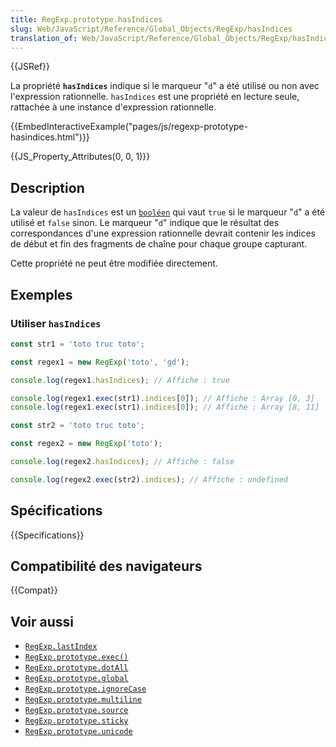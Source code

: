 ```yaml
---
title: RegExp.prototype.hasIndices
slug: Web/JavaScript/Reference/Global_Objects/RegExp/hasIndices
translation_of: Web/JavaScript/Reference/Global_Objects/RegExp/hasIndices
---
```


{{JSRef}}

La propriété **`hasIndices`** indique si le marqueur "`d`" a été utilisé ou non avec l'expression rationnelle. `hasIndices` est une propriété en lecture seule, rattachée à une instance d'expression rationnelle.

{{EmbedInteractiveExample("pages/js/regexp-prototype-hasindices.html")}}

{{JS_Property_Attributes(0, 0, 1)}}

## Description

La valeur de `hasIndices` est un [`booléen`](/fr/docs/Web/JavaScript/Reference/Global_Objects/Boolean) qui vaut `true` si le marqueur "`d`" a été utilisé et `false` sinon. Le marqueur "`d`" indique que le résultat des correspondances d'une expression rationnelle devrait contenir les indices de début et fin des fragments de chaîne pour chaque groupe capturant.

Cette propriété ne peut être modifiée directement.

## Exemples

### Utiliser `hasIndices`

```js
const str1 = 'toto truc toto';

const regex1 = new RegExp('toto', 'gd');

console.log(regex1.hasIndices); // Affiche : true

console.log(regex1.exec(str1).indices[0]); // Affiche : Array [0, 3]
console.log(regex1.exec(str1).indices[0]); // Affiche : Array [8, 11]

const str2 = 'toto truc toto';

const regex2 = new RegExp('toto');

console.log(regex2.hasIndices); // Affiche : false

console.log(regex2.exec(str2).indices); // Affiche : undefined
```

## Spécifications

{{Specifications}}

## Compatibilité des navigateurs

{{Compat}}

## Voir aussi

- [`RegExp.lastIndex`](/fr/docs/Web/JavaScript/Reference/Global_Objects/RegExp/lastIndex)
- [`RegExp.prototype.exec()`](/fr/docs/Web/JavaScript/Reference/Global_Objects/RegExp/exec)
- [`RegExp.prototype.dotAll`](/fr/docs/Web/JavaScript/Reference/Global_Objects/RegExp/dotAll)
- [`RegExp.prototype.global`](/fr/docs/Web/JavaScript/Reference/Global_Objects/RegExp/global)
- [`RegExp.prototype.ignoreCase`](/fr/docs/Web/JavaScript/Reference/Global_Objects/RegExp/ignoreCase)
- [`RegExp.prototype.multiline`](/fr/docs/Web/JavaScript/Reference/Global_Objects/RegExp/multiline)
- [`RegExp.prototype.source`](/fr/docs/Web/JavaScript/Reference/Global_Objects/RegExp/source)
- [`RegExp.prototype.sticky`](/fr/docs/Web/JavaScript/Reference/Global_Objects/RegExp/sticky)
- [`RegExp.prototype.unicode`](/fr/docs/Web/JavaScript/Reference/Global_Objects/RegExp/unicode)
